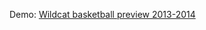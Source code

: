 <p>Demo: <a href="http://www.northbynorthwestern.com/story/wildcat-basketball-preview-2013-14/">Wildcat basketball preview 2013-2014</p>
